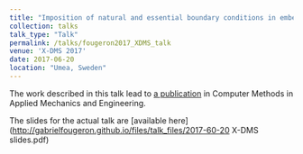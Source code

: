 ```yaml
---
title: "Imposition of natural and essential boundary conditions in embedded meshless methods using nodal integration."
collection: talks
talk_type: "Talk"
permalink: /talks/fougeron2017_XDMS_talk
venue: 'X-DMS 2017'
date: 2017-06-20
location: "Umea, Sweden"
---
```


The work described in this talk lead to [a publication](http://gabrielfougeron.github.io/publications/fougeron2019imposition) in Computer Methods in Applied Mechanics and Engineering.

The slides for the actual talk are [available here](http://gabrielfougeron.github.io/files/talk_files/2017-60-20 X-DMS slides.pdf)